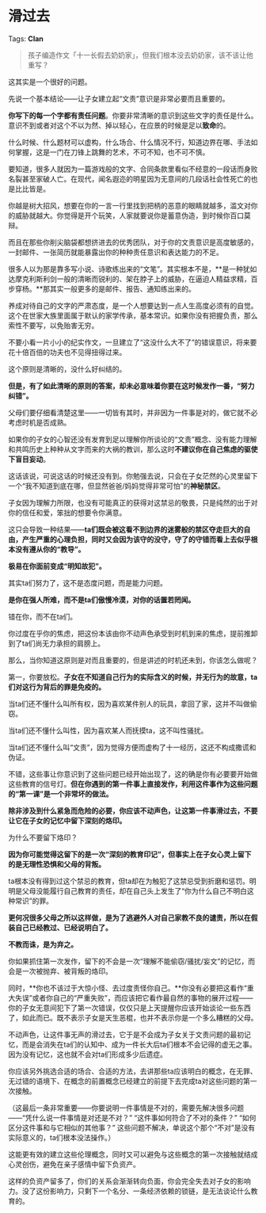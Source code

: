 # 滑过去

Tags: **Clan**

> 孩子编造作文「十一长假去奶奶家」，但我们根本没去奶奶家，该不该让他重写？



这其实是一个很好的问题。

先说一个基本结论——让子女建立起“文责”意识是非常必要而且重要的。

**你写下的每一个字都有责任问题**。你要非常清晰的意识到这些文字的责任是什么。意识不到或者对这个不以为然、掉以轻心，在应景的时候是足以**致命**的。

什么时候、什么题材可以虚构，什么场合、什么情况不行，知道边界在哪、手法如何掌握，这是一门在刀锋上跳舞的艺术，不可不知，也不可不慎。

要知道，很多人就因为一篇游戏般的文字、合同条款里看似不经意的一段话而身败名裂甚至家破人亡。在现代，闻名遐迩的明星因为无意间的几段话社会性死亡的也是比比皆是。

你越是树大招风，想要在你的一言一行里找到把柄的恶意的眼睛就越多，滥文对你的威胁就越大。你觉得是开个玩笑，人家就要说你是蓄意伪造，到时候你百口莫辩。

而且在那些你削尖脑袋都想挤进去的优秀团队，对于你的文责意识是高度敏感的，一封邮件、一张简历就能暴露出你的种种责任意识和表达能力的不足。

很多人以为那是靠多写小说、诗歌练出来的“文笔”。其实根本不是，**是一种犹如达摩克利斯利剑一般的清晰而锐利的、架在脖子上的威胁，在逼迫人精益求精，百步穿杨。**那其实一般更多的是邮件、报告、通知练出来的。

养成对待自己的文字的严肃态度，是一个人想要达到一点人生高度必须有的自觉。这个在世家大族里面属于默认的家学传承，基本常识。如果你没有把握负责，那么索性不要写，以免贻害无穷。

不要小看一片小小的纪实作文，一旦建立了“这没什么大不了”的错误意识，将来要花十倍百倍的功夫也不见得扭得过来。

这个原则是清晰的，没什么好纠结的。

**但是，有了如此清晰的原则的答案，却未必意味着你要在这时候发作一番，“努力纠错”。**

父母们要仔细看清楚这里——一切皆有其时，并非因为一件事是对的，做它就不必考虑时机是否成熟。

如果你的子女的心智还没有发育到足以理解你所谈论的“文责”概念、没有能力理解和共鸣历史上种种从文字而来的大祸的教训，那么这时**不建议你在自己焦虑的驱使下盲目妄动**。

这话该说，可说这话的时候还没有到。你勉强去说，只会在子女茫然的心灵里留下一个“我不知道到底在哪，但显然爸爸/妈妈觉得非常可怕”的**神秘禁区**。

子女因为理解力所限，也没有可能真正的获得对这禁忌的敬畏，只是纯然的出于对你的信任和爱，笨拙的想要令你满意。

这只会导致一种结果——**ta们既会被这看不到边界的迷雾般的禁区夺走巨大的自由，产生严重的心理负担，同时又会因为该守的没守，守了的守错而看上去似乎根本没有遵从你的“教导”。**

**极易在你面前变成“明知故犯”。**

其实ta们努力了，这不是态度问题，而是能力问题。

**是你在强人所难，而不是ta们傲慢冷漠，对你的话置若罔闻。**

错在你，而不在ta们。

你过度在乎你的焦虑，把这份本该由你不动声色承受到时机到来的焦虑，提前推卸到了ta们尚无力承担的肩膀上。

那么，当你知道这原则是对而且重要的，但是讲述的时机还未到，你该怎么做呢？

第一，你要放松。**子女在不知道自己行为的实际含义的时候，并无行为的故意，ta们对这行为背后的罪是免疫的。**

当ta们还不懂什么叫所有权，因为喜欢某件别人的玩具，拿回了家，这并不叫做偷窃。

当ta们还不懂什么叫性，因为喜欢某人而抚摸ta，这不叫性骚扰。

当ta们还不懂什么叫“文责”，因为觉得方便而虚构了十一经历，这还不构成撒谎和伪证。

不错，这些事让你意识到了这些问题已经开始出现了，这的确是你有必要要开始做这些教育的信号灯。**但在你遇到的第一件事上直接发作，利用这件事作为这些问题的“第一课”是一个非常坏的做法。**

**除非涉及到什么紧急而危险的必要，你应该不动声色，让这第一件事滑过去，不要让它在子女的记忆中留下深刻的烙印。**

为什么不要留下烙印？

**因为你可能觉得这留下的是一次“深刻的教育印记”，但事实上在子女心灵上留下的是无理性恐惧和父母的背叛。**

ta根本没有得到过这个禁忌的教育，但ta却在为触犯了这禁忌受到折磨和惩罚。明明是父母没能履行自己教育的责任，却在自己头上发生了“你为什么自己不明白这种常识”的罪。

**更何况很多父母之所以这样做，是为了逃避外人对自己家教不良的谴责，所以在假装自己已经教过、已经说明白了。**

**不教而诛，是为弃之。**

你如果抓住第一次发作，留下的不会是一次“理解不能偷窃/骚扰/妄文”的记忆，而会是一次被抛弃、被背叛的烙印。

同时，**你也不该过于大惊小怪、去过度责怪你自己。**你没有必要把这看作“重大失误”或者你自己的“严重失败”，而应该把它看作最自然的事物的展开过程——你的子女无意间犯下了第一次错误，仅仅只是上天提醒你应该开始谈论一些东西了，如此而已。既不表示子女是天生恶棍，也并不表示你是一个多么糟糕的父母。

不动声色，让这件事无声的滑过去，它于是不会成为子女关于文责问题的最初记忆，而是会消失在ta们的认知中、成为一件长大后ta们根本不会记得的虚无之事。因为没有记忆，这也就不会对ta们形成多少后遗症。

你应该另外挑选合适的场合、合适的方法，去讲那些ta应该明白的概念，在无罪、无过错的语境下、在概念的前置概念已经建立的前提下去完成ta对这些问题的第一次接触。

（这最后一条非常重要——你要说明一件事情是不对的，需要先解决很多问题——“凭什么说一件事情是对还是不对？” “这件事如何符合了不对的条件？” “如何区分这件事和与它相似的其他事？” 这些问题不解决，单说这个那个“不对”是没有实际意义的，ta们根本没法操作。）

这能更有效的建立这些伦理概念，同时又可以避免与这些概念的第一次接触就结成心灵创伤，避免在亲子感情中留下负资产。

这样的负资产留多了，你们的关系会渐渐转向负面，你会完全失去对子女的影响力。没了这份影响力，只剩下一个名分、一条经济依赖的锁链，是无法谈论什么教育的。



